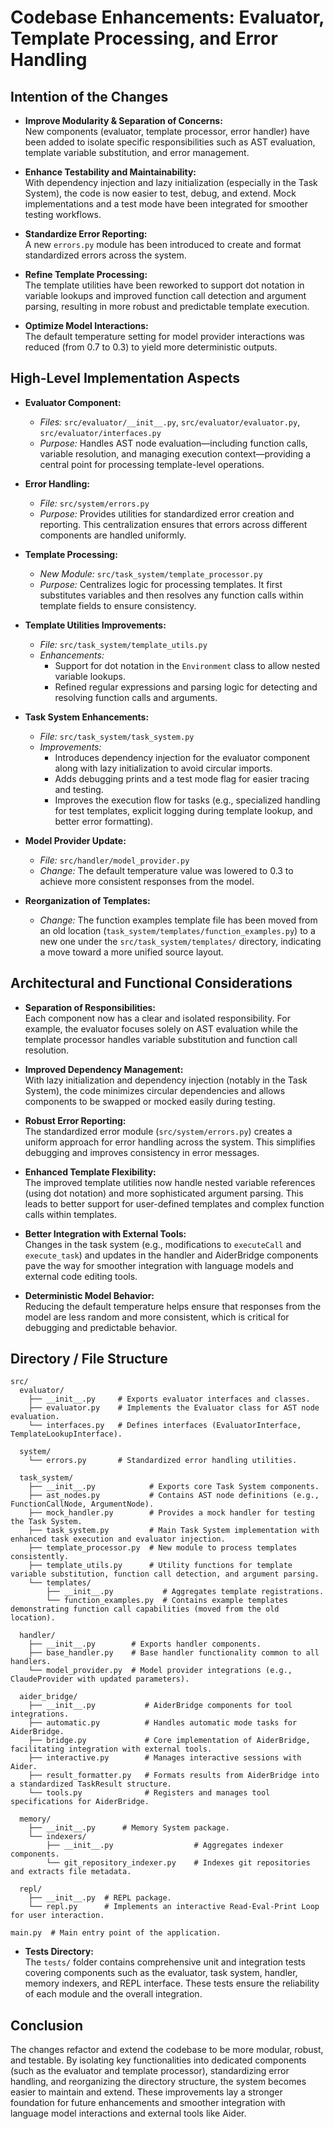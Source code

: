 # Codebase Enhancements: Evaluator, Template Processing, and Error Handling

## Intention of the Changes

- **Improve Modularity & Separation of Concerns:**  
  New components (evaluator, template processor, error handler) have been added to isolate specific responsibilities such as AST evaluation, template variable substitution, and error management.

- **Enhance Testability and Maintainability:**  
  With dependency injection and lazy initialization (especially in the Task System), the code is now easier to test, debug, and extend. Mock implementations and a test mode have been integrated for smoother testing workflows.

- **Standardize Error Reporting:**  
  A new `errors.py` module has been introduced to create and format standardized errors across the system.

- **Refine Template Processing:**  
  The template utilities have been reworked to support dot notation in variable lookups and improved function call detection and argument parsing, resulting in more robust and predictable template execution.

- **Optimize Model Interactions:**  
  The default temperature setting for model provider interactions was reduced (from 0.7 to 0.3) to yield more deterministic outputs.

## High-Level Implementation Aspects

- **Evaluator Component:**  
  - *Files:* `src/evaluator/__init__.py`, `src/evaluator/evaluator.py`, `src/evaluator/interfaces.py`  
  - *Purpose:* Handles AST node evaluation—including function calls, variable resolution, and managing execution context—providing a central point for processing template-level operations.

- **Error Handling:**  
  - *File:* `src/system/errors.py`  
  - *Purpose:* Provides utilities for standardized error creation and reporting. This centralization ensures that errors across different components are handled uniformly.

- **Template Processing:**  
  - *New Module:* `src/task_system/template_processor.py`  
  - *Purpose:* Centralizes logic for processing templates. It first substitutes variables and then resolves any function calls within template fields to ensure consistency.

- **Template Utilities Improvements:**  
  - *File:* `src/task_system/template_utils.py`  
  - *Enhancements:*  
    - Support for dot notation in the `Environment` class to allow nested variable lookups.  
    - Refined regular expressions and parsing logic for detecting and resolving function calls and arguments.

- **Task System Enhancements:**  
  - *File:* `src/task_system/task_system.py`  
  - *Improvements:*  
    - Introduces dependency injection for the evaluator component along with lazy initialization to avoid circular imports.  
    - Adds debugging prints and a test mode flag for easier tracing and testing.
    - Improves the execution flow for tasks (e.g., specialized handling for test templates, explicit logging during template lookup, and better error formatting).

- **Model Provider Update:**  
  - *File:* `src/handler/model_provider.py`  
  - *Change:* The default temperature value was lowered to 0.3 to achieve more consistent responses from the model.

- **Reorganization of Templates:**  
  - *Change:* The function examples template file has been moved from an old location (`task_system/templates/function_examples.py`) to a new one under the `src/task_system/templates/` directory, indicating a move toward a more unified source layout.

## Architectural and Functional Considerations

- **Separation of Responsibilities:**  
  Each component now has a clear and isolated responsibility. For example, the evaluator focuses solely on AST evaluation while the template processor handles variable substitution and function call resolution.

- **Improved Dependency Management:**  
  With lazy initialization and dependency injection (notably in the Task System), the code minimizes circular dependencies and allows components to be swapped or mocked easily during testing.

- **Robust Error Reporting:**  
  The standardized error module (`src/system/errors.py`) creates a uniform approach for error handling across the system. This simplifies debugging and improves consistency in error messages.

- **Enhanced Template Flexibility:**  
  The improved template utilities now handle nested variable references (using dot notation) and more sophisticated argument parsing. This leads to better support for user-defined templates and complex function calls within templates.

- **Better Integration with External Tools:**  
  Changes in the task system (e.g., modifications to `executeCall` and `execute_task`) and updates in the handler and AiderBridge components pave the way for smoother integration with language models and external code editing tools.

- **Deterministic Model Behavior:**  
  Reducing the default temperature helps ensure that responses from the model are less random and more consistent, which is critical for debugging and predictable behavior.

## Directory / File Structure

```
src/
  evaluator/
    ├── __init__.py     # Exports evaluator interfaces and classes.
    ├── evaluator.py    # Implements the Evaluator class for AST node evaluation.
    └── interfaces.py   # Defines interfaces (EvaluatorInterface, TemplateLookupInterface).

  system/
    └── errors.py       # Standardized error handling utilities.

  task_system/
    ├── __init__.py            # Exports core Task System components.
    ├── ast_nodes.py           # Contains AST node definitions (e.g., FunctionCallNode, ArgumentNode).
    ├── mock_handler.py        # Provides a mock handler for testing the Task System.
    ├── task_system.py         # Main Task System implementation with enhanced task execution and evaluator injection.
    ├── template_processor.py  # New module to process templates consistently.
    ├── template_utils.py      # Utility functions for template variable substitution, function call detection, and argument parsing.
    └── templates/
        ├── __init__.py           # Aggregates template registrations.
        └── function_examples.py  # Contains example templates demonstrating function call capabilities (moved from the old location).

  handler/
    ├── __init__.py        # Exports handler components.
    ├── base_handler.py    # Base handler functionality common to all handlers.
    └── model_provider.py  # Model provider integrations (e.g., ClaudeProvider with updated parameters).

  aider_bridge/
    ├── __init__.py           # AiderBridge components for tool integrations.
    ├── automatic.py          # Handles automatic mode tasks for AiderBridge.
    ├── bridge.py             # Core implementation of AiderBridge, facilitating integration with external tools.
    ├── interactive.py        # Manages interactive sessions with Aider.
    ├── result_formatter.py   # Formats results from AiderBridge into a standardized TaskResult structure.
    └── tools.py              # Registers and manages tool specifications for AiderBridge.

  memory/
    ├── __init__.py      # Memory System package.
    └── indexers/
        ├── __init__.py                  # Aggregates indexer components.
        └── git_repository_indexer.py    # Indexes git repositories and extracts file metadata.

  repl/
    ├── __init__.py  # REPL package.
    └── repl.py      # Implements an interactive Read-Eval-Print Loop for user interaction.

main.py  # Main entry point of the application.
```

- **Tests Directory:**  
  The `tests/` folder contains comprehensive unit and integration tests covering components such as the evaluator, task system, handler, memory indexers, and REPL interface. These tests ensure the reliability of each module and the overall integration.

## Conclusion

The changes refactor and extend the codebase to be more modular, robust, and testable. By isolating key functionalities into dedicated components (such as the evaluator and template processor), standardizing error handling, and reorganizing the directory structure, the system becomes easier to maintain and extend. These improvements lay a stronger foundation for future enhancements and smoother integration with language model interactions and external tools like Aider.
